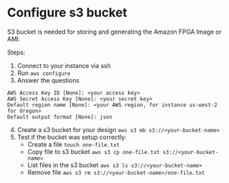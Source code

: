 # Configure s3 bucket

S3 bucket is needed for storing and generating the Amazon FPGA Image or AMI.

Steps:

1. Connect to your instance via ssh
2. Run `aws configure`
3. Answer the questions
```
AWS Access Key ID [None]: <your access key> 
AWS Secret Access Key [None]: <your secret key> 
Default region name [None]: <your AWS region, for instance us-west-2 for Oregon>
Default output format [None]: json
```
4. Create a s3 bucket for your design `aws s3 mb s3://<your-bucket-name>`
5. Test if the bucket was setup correctly:
    * Create a file `touch one-file.txt`
    * Copy file to s3 bucket `aws s3 cp one-file.txt s3://<your-bucket-name>`
    * List files in the s3 bucket `aws s3 ls s3://<your-bucket-name>`
    * Remove file `aws s3 rm s3://<your-bucket-name>/one-file.txt`
